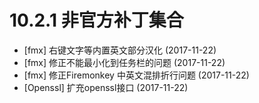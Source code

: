 # 10.2.1 非官方补丁集合
  - [fmx] 右键文字等内置英文部分汉化 (2017-11-22)
  - [fmx] 修正不能最小化到任务栏的问题 (2017-11-22)
  - [fmx] 修正Firemonkey 中英文混排折行问题 (2017-11-22)
  - [Openssl] 扩充openssl接口 (2017-11-22)
